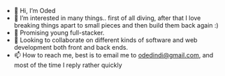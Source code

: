 - 👋 Hi, I’m Oded
- 👀 I’m interested in many things.. first of all diving, after that I love breaking things apart to small pieces and then build them back again :)
- 🌱 Promising young full-stacker.
- 💞️ Looking to collaborate on different kinds of software and web development both front and back ends.
- 📫 How to reach me, best is to email me to odedindi@gmail.com, and most of the time I reply rather quickly

<!---
odedindi/odedindi is a ✨ special ✨ repository because its `README.md` (this file) appears on your GitHub profile.
You can click the Preview link to take a look at your changes.
--->
